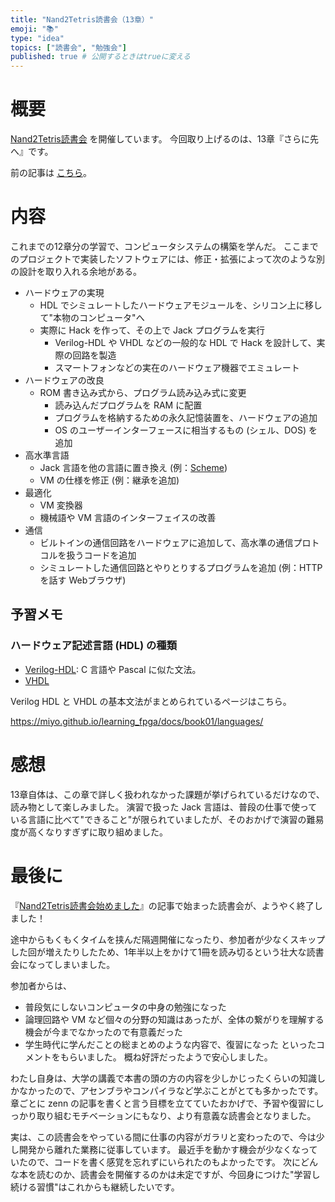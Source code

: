 ```yaml
---
title: "Nand2Tetris読書会（13章）"
emoji: "📚"
type: "idea"
topics: ["読書会", "勉強会"]
published: true # 公開するときはtrueに変える
---
```


# 概要

[Nand2Tetris読書会](https://zenn.dev/tomom1_s/articles/nand2tetris-00) を開催しています。
今回取り上げるのは、13章『さらに先へ』です。

前の記事は [こちら](https://zenn.dev/tomom1_s/articles/nand2tetris-12)。

# 内容

これまでの12章分の学習で、コンピュータシステムの構築を学んだ。
ここまでのプロジェクトで実装したソフトウェアには、修正・拡張によって次のような別の設計を取り入れる余地がある。

- ハードウェアの実現
  - HDL でシミュレートしたハードウェアモジュールを、シリコン上に移して"本物のコンピュータ"へ
  - 実際に Hack を作って、その上で Jack プログラムを実行
    - Verilog-HDL や VHDL などの一般的な HDL で Hack を設計して、実際の回路を製造
    - スマートフォンなどの実在のハードウェア機器でエミュレート
- ハードウェアの改良
  - ROM 書き込み式から、プログラム読み込み式に変更
    - 読み込んだプログラムを RAM に配置
    - プログラムを格納するための永久記憶装置を、ハードウェアの追加
    - OS のユーザーインターフェースに相当するもの (シェル、DOS) を追加
- 高水準言語
  - Jack 言語を他の言語に置き換え (例：[Scheme](https://ja.wikipedia.org/wiki/Scheme))
  - VM の仕様を修正 (例：継承を追加)
- 最適化
  - VM 変換器
  - 機械語や VM 言語のインターフェイスの改善
- 通信
  - ビルトインの通信回路をハードウェアに追加して、高水準の通信プロトコルを扱うコードを追加
  - シミュレートした通信回路とやりとりするプログラムを追加 (例：HTTP を話す Webブラウザ)

## 予習メモ

### ハードウェア記述言語 (HDL) の種類

- [Verilog-HDL](https://ja.wikipedia.org/wiki/Verilog): C 言語や Pascal に似た文法。
- [VHDL](https://ja.wikipedia.org/wiki/VHDL)

Verilog HDL と VHDL の基本文法がまとめられているページはこちら。

https://miyo.github.io/learning_fpga/docs/book01/languages/

# 感想

13章自体は、この章で詳しく扱われなかった課題が挙げられているだけなので、読み物として楽しみました。
演習で扱った Jack 言語は、普段の仕事で使っている言語に比べて"できること"が限られていましたが、そのおかげで演習の難易度が高くなりすぎずに取り組めました。

# 最後に

『[Nand2Tetris読書会始めました](https://zenn.dev/tomom1_s/articles/nand2tetris-00)』の記事で始まった読書会が、ようやく終了しました！

途中からもくもくタイムを挟んだ隔週開催になったり、参加者が少なくスキップした回が増えたりしたため、1年半以上をかけて1冊を読み切るという壮大な読書会になってしまいました。

参加者からは、
- 普段気にしないコンピュータの中身の勉強になった
- 論理回路や VM など個々の分野の知識はあったが、全体の繋がりを理解する機会が今までなかったので有意義だった
- 学生時代に学んだことの総まとめのような内容で、復習になった
といったコメントをもらいました。
概ね好評だったようで安心しました。

わたし自身は、大学の講義で本書の頭の方の内容を少しかじったくらいの知識しかなかったので、アセンブラやコンパイラなど学ぶことがとても多かったです。
章ごとに zenn の記事を書くと言う目標を立てていたおかげで、予習や復習にしっかり取り組むモチベーションにもなり、より有意義な読書会となりました。

実は、この読書会をやっている間に仕事の内容がガラリと変わったので、今は少し開発から離れた業務に従事しています。
最近手を動かす機会が少なくなっていたので、コードを書く感覚を忘れずにいられたのもよかったです。
次にどんな本を読むのか、読書会を開催するのかは未定ですが、今回身につけた"学習し続ける習慣"はこれからも継続したいです。
